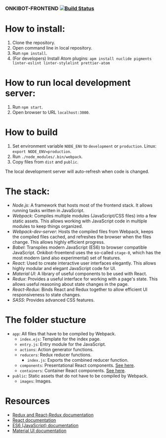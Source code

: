 ### ONKIBOT-FRONTEND [![Build Status](https://ci.onkibot.com/api/badges/onkibot/onkibot-frontend/status.svg)](https://ci.onkibot.com/onkibot/onkibot-frontend) ###

# How to install:
1. Clone the repository.
2. Open command line in local repository.
3. Run `npm install`.
4. (For developers) Install Atom plugins: `apm install nuclide pigments linter-eslint linter-stylelint prettier-atom`

# How to run local development server:
1. Run `npm start`.
2. Open browser to URL `localhost:3000`.

# How to build
1. Set environment variable `NODE_ENV` to `development` or `production`. Linux: `export NODE_ENV=production`.
2. Run `./node_modules/.bin/webpack`.
3. Copy files from `dist` and `public`.

The local development server will auto-refresh when code is changed.

# The stack:
- *Node.js*: A framework that hosts most of the frontend stack. It allows running tasks written in JavaScript.
- *Webpack*: Compiles multiple modules (JavaScript/CSS files) into a few static assets. This allows working with JavaScript code in multiple modules to keep things organized.
- *Webpack-dev-server*: Hosts the compiled files from Webpack, keeps the compiled files cached, and refreshes the browser when the files change. This allows highly efficient progress.
- *Babel*: Transpiles modern JavaScript (ES6) to browser compatible JavaScript. Onkibot-froentend uses the so-called `stage-0`, which has the most modern (and also experimental) set of features.
- *React*: Used to create interactive user interfaces elegantly. This allows highly modular and elegant JavaScript code for UI.
- *Material UI*: A library of useful components to be used with React.
- *Redux*: Provides a useful interface for working with a page's state. This allows useful reasoning about state changes in the page.
- *React-Redux*: Binds React and Redux together to allow efficient UI responsiveness to state changes.
- *SASS*: Provides advanced CSS features.

# The folder stucture
- `app`: All files that have to be compiled by Webpack.
    - `index.ejs`: Template for the index page.
    - `entry.js`: Entry module for the JavaScript.
    - `actions`: Action generator functions.
    - `reducers`: Redux reducer functions.
        - `index.js`: Exports the combined reducer function.
    - `components`: Presentational React components. [See here](http://redux.js.org/docs/basics/UsageWithReact.html).
    - `containers`: Container React components. [See here](http://redux.js.org/docs/basics/UsageWithReact.html).
- `public`: Static assets that do not have to be compiled by Webpack.
    - `images`: Images.

# Resources
- [Redux and React-Redux documentation](http://redux.js.org/)
- [React documentation](https://facebook.github.io/react/)
- [ES6 (JavaScript) documentation](http://es6-features.org/)
- [Material UI documentation](http://www.material-ui.com/#/components/app-bar)
